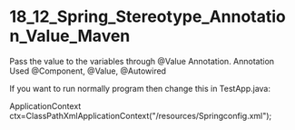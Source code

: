 # 18_12_Spring_Stereotype_Annotation_Value_Maven
Pass the value to the variables through @Value Annotation. Annotation Used @Component, @Value, @Autowired


If you want to run normally program then change this in TestApp.java:

ApplicationContext ctx=ClassPathXmlApplicationContext("/resources/Springconfig.xml");
